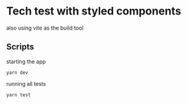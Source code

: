 # Tech test with styled components

also using vite as the build tool

## Scripts

starting the app

```
yarn dev
```

running all tests

```
yarn test
```
